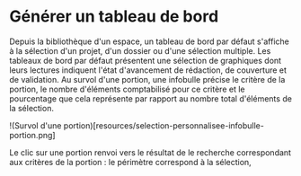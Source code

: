 # Générer un tableau de bord

Depuis la bibliothèque d'un espace, un tableau de bord par défaut s'affiche à la sélection d'un projet, d'un dossier ou d'une sélection multiple.
Les tableaux de bord par défaut présentent une sélection de graphiques dont leurs lectures indiquent l'état d'avancement de rédaction, de couverture et de validation.
Au survol d'une portion, une infobulle précise le critère de la portion, le nombre d'éléments comptabilisé pour ce critère et le pourcentage que cela représente par rapport au nombre total d'éléments de la sélection.

!(Survol d'une portion)[resources/selection-personnalisee-infobulle-portion.png]

Le clic sur une portion renvoi vers le résultat de le recherche correspondant aux critères de la portion : le périmètre correspond à la sélection, 